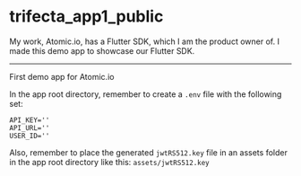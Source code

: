 # trifecta_app1_public

My work, Atomic.io, has a Flutter SDK, which I am the product owner of. I made this demo app to showcase our Flutter SDK.

---

First demo app for Atomic.io

In the app root directory, remember to create a `.env` file with the following set:
```
API_KEY=''
API_URL=''
USER_ID=''
```

Also, remember to place the generated `jwtRS512.key` file in an assets folder in the app root directory like this: `assets/jwtRS512.key`
